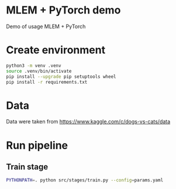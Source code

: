 # MLEM + PyTorch demo

Demo of usage MLEM + PyTorch


# Create environment

```bash
python3 -m venv .venv
source .venv/bin/activate
pip install --upgrade pip setuptools wheel
pip install -r requirements.txt
```

# Data

Data were taken from https://www.kaggle.com/c/dogs-vs-cats/data


# Run pipeline

## Train stage

```bash
PYTHONPATH=. python src/stages/train.py --config=params.yaml
```
